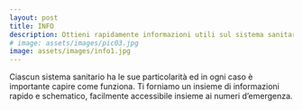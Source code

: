 ```yaml
---
layout: post
title: INFO
description: Ottieni rapidamente informazioni utili sul sistema sanitario italiano e sui numeri d’emergenza.
# image: assets/images/pic03.jpg
image: assets/images/info1.jpg
---
```


Ciascun sistema sanitario ha le sue particolarità ed in ogni caso è importante capire
come funziona. Ti forniamo un insieme di informazioni rapido e schematico,
facilmente accessibile insieme ai numeri d’emergenza.
